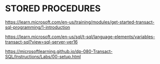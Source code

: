 # STORED PROCEDURES 

https://learn.microsoft.com/en-us/training/modules/get-started-transact-sql-programming/1-introduction

https://learn.microsoft.com/en-us/sql/t-sql/language-elements/variables-transact-sql?view=sql-server-ver16

https://microsoftlearning.github.io/dp-080-Transact-SQL/Instructions/Labs/00-setup.html